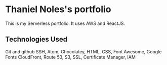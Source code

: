# Thaniel Noles's portfolio

This is my Serverless portfolio. It uses AWS and ReactJS.

## Technologies Used
Git and github
SSH, Atom, Chocolatey, HTML, CSS, Font Awesome, Google Fonts
CloudFront, Route 53, S3, SSL, Certificate Manager, IAM
